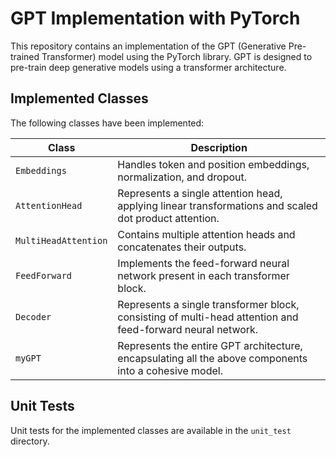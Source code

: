 # GPT Implementation with PyTorch

This repository contains an implementation of the GPT (Generative Pre-trained Transformer) model using the PyTorch library. GPT is designed to pre-train deep generative models using a transformer architecture.

## Implemented Classes

The following classes have been implemented:

| Class                | Description   |
|----------------------|---------------|
| `Embeddings`         | Handles token and position embeddings, normalization, and dropout. |
| `AttentionHead`      | Represents a single attention head, applying linear transformations and scaled dot product attention. |
| `MultiHeadAttention` | Contains multiple attention heads and concatenates their outputs. |
| `FeedForward`        | Implements the feed-forward neural network present in each transformer block. |
| `Decoder`            | Represents a single transformer block, consisting of multi-head attention and feed-forward neural network. |
| `myGPT`              | Represents the entire GPT architecture, encapsulating all the above components into a cohesive model. |

## Unit Tests

Unit tests for the implemented classes are available in the `unit_test` directory.
